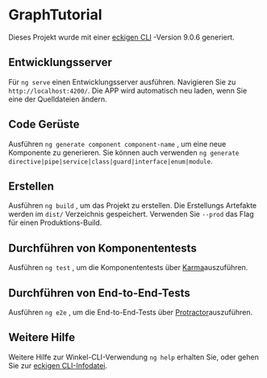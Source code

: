# <a name="graphtutorial"></a>GraphTutorial

Dieses Projekt wurde mit einer [eckigen CLI](https://github.com/angular/angular-cli) -Version 9.0.6 generiert.

## <a name="development-server"></a>Entwicklungsserver

Für `ng serve` einen Entwicklungsserver ausführen. Navigieren Sie zu `http://localhost:4200/`. Die APP wird automatisch neu laden, wenn Sie eine der Quelldateien ändern.

## <a name="code-scaffolding"></a>Code Gerüste

Ausführen `ng generate component component-name` , um eine neue Komponente zu generieren. Sie können auch verwenden `ng generate directive|pipe|service|class|guard|interface|enum|module`.

## <a name="build"></a>Erstellen

Ausführen `ng build` , um das Projekt zu erstellen. Die Erstellungs Artefakte werden im `dist/` Verzeichnis gespeichert. Verwenden Sie `--prod` das Flag für einen Produktions-Build.

## <a name="running-unit-tests"></a>Durchführen von Komponententests

Ausführen `ng test` , um die Komponententests über [Karma](https://karma-runner.github.io)auszuführen.

## <a name="running-end-to-end-tests"></a>Durchführen von End-to-End-Tests

Ausführen `ng e2e` , um die End-to-End-Tests über [Protractor](http://www.protractortest.org/)auszuführen.

## <a name="further-help"></a>Weitere Hilfe

Weitere Hilfe zur Winkel-CLI-Verwendung `ng help` erhalten Sie, oder gehen Sie zur [eckigen CLI-Infodatei](https://github.com/angular/angular-cli/blob/master/README.md).
